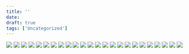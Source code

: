 ```yaml
---
title: ''
date: 
draft: true
tags: ['Uncategorized']
---
```


![](https://dallincoons.files.wordpress.com/2018/08/img_5088-2.jpg?w=225) ![](https://dallincoons.files.wordpress.com/2018/08/img_5567-3.jpg?w=225) ![](https://dallincoons.files.wordpress.com/2018/08/img_7986.jpg?w=225) ![](https://dallincoons.files.wordpress.com/2018/08/introducing.jpeg?w=297) ![](https://dallincoons.files.wordpress.com/2018/08/img_3968.jpg?w=225) ![](https://dallincoons.files.wordpress.com/2018/08/img_3973.jpg?w=225) ![](https://dallincoons.files.wordpress.com/2018/08/img_3975.jpg?w=225) ![](https://dallincoons.files.wordpress.com/2018/08/shinyohsobright.jpeg?w=298) ![](https://dallincoons.files.wordpress.com/2018/08/spaceoddity.jpg?w=225) ![](https://dallincoons.files.wordpress.com/2018/08/img_0648.png?w=225) ![](https://dallincoons.files.wordpress.com/2018/08/img_0684.png?w=225) ![](https://dallincoons.files.wordpress.com/2018/08/img_06881.png?w=225) ![](https://dallincoons.files.wordpress.com/2018/08/img_0694.png?w=225) ![](https://dallincoons.files.wordpress.com/2018/08/img_0697.png?w=225) ![](https://dallincoons.files.wordpress.com/2018/08/img_0700.png?w=225) ![](https://dallincoons.files.wordpress.com/2018/08/img_5088-21.jpg?w=225) ![](https://dallincoons.files.wordpress.com/2018/08/img_5567-31.jpg?w=225) ![](https://dallincoons.files.wordpress.com/2018/08/img_79861.jpg?w=225) ![](https://dallincoons.files.wordpress.com/2018/08/introducing1.jpeg?w=297) ![](https://dallincoons.files.wordpress.com/2018/08/shinyohsobright1.jpeg) ![](https://dallincoons.files.wordpress.com/2018/08/spaceoddity1.jpg?w=225) ![](https://dallincoons.files.wordpress.com/2018/08/aaron-kes-photography-midtown-phoenix-couples-session-38.jpg?w=200) ![](https://dallincoons.files.wordpress.com/2018/08/aaron-kes-photography-midtown-phoenix-couples-session-81.jpg?w=200) ![](https://dallincoons.files.wordpress.com/2018/08/aaron-kes-photography-midtown-phoenix-couples-session-101.jpg?w=300)